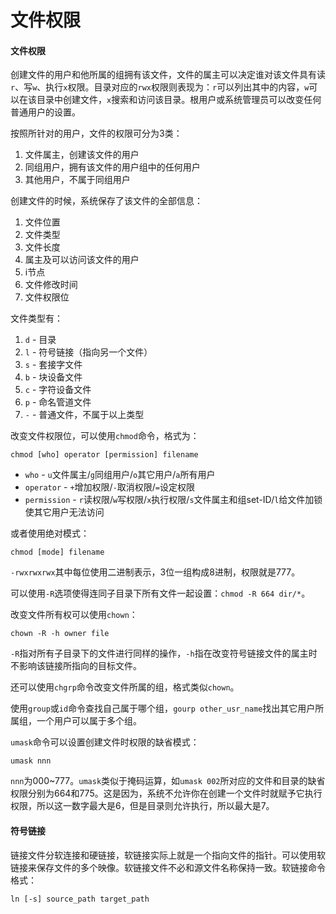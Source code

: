 # 文件权限

#### 文件权限

创建文件的用户和他所属的组拥有该文件，文件的属主可以决定谁对该文件具有读`r`、写`w`、执行`x`权限。目录对应的`rwx`权限则表现为：`r`可以列出其中的内容，`w`可以在该目录中创建文件，`x`搜索和访问该目录。根用户或系统管理员可以改变任何普通用户的设置。

按照所针对的用户，文件的权限可分为3类：

1. 文件属主，创建该文件的用户
2. 同组用户，拥有该文件的用户组中的任何用户
3. 其他用户，不属于同组用户

创建文件的时候，系统保存了该文件的全部信息：

1. 文件位置
2. 文件类型
3. 文件长度
4. 属主及可以访问该文件的用户
5. i节点
6. 文件修改时间
7. 文件权限位

文件类型有：

1. `d` - 目录
2. `l` - 符号链接（指向另一个文件）
3. `s` - 套接字文件
4. `b` - 块设备文件
5. `c` - 字符设备文件
6. `p` - 命名管道文件
7. `-` - 普通文件，不属于以上类型



改变文件权限位，可以使用`chmod`命令，格式为：

```shell
chmod [who] operator [permission] filename
```

* `who` - `u`文件属主/`g`同组用户/`o`其它用户/`a`所有用户
* `operator` - `+`增加权限/`-`取消权限/`=`设定权限
* `permission` - `r`读权限/`w`写权限/`x`执行权限/`s`文件属主和组set-ID/`l`给文件加锁使其它用户无法访问

或者使用绝对模式：

```shell
chmod [mode] filename
```

`-rwxrwxrwx`其中每位使用二进制表示，3位一组构成8进制，权限就是777。

可以使用`-R`选项使得连同子目录下所有文件一起设置：`chmod -R 664 dir/*`。



改变文件所有权可以使用`chown`：

```shell
chown -R -h owner file
```

`-R`指对所有子目录下的文件进行同样的操作，`-h`指在改变符号链接文件的属主时不影响该链接所指向的目标文件。

还可以使用`chgrp`命令改变文件所属的组，格式类似`chown`。

使用`group`或`id`命令查找自己属于哪个组，`gourp other_usr_name`找出其它用户所属组，一个用户可以属于多个组。

`umask`命令可以设置创建文件时权限的缺省模式：

```shell
umask nnn
```

`nnn`为000~777。`umask`类似于掩码运算，如`umask 002`所对应的文件和目录的缺省权限分别为664和775。这是因为，系统不允许你在创建一个文件时就赋予它执行权限，所以这一数字最大是6，但是目录则允许执行，所以最大是7。



#### 符号链接

链接文件分软连接和硬链接，软链接实际上就是一个指向文件的指针。可以使用软链接来保存文件的多个映像。软链接文件不必和源文件名称保持一致。软链接命令格式：

```shell
ln [-s] source_path target_path
```


